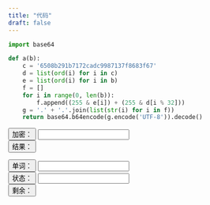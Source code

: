 ```yaml
---
title: "代码"
draft: false
---
```


```python
import base64

def a(b):
    c = '6508b291b7172cadc9987137f8683f67'
    d = list(ord(i) for i in c)
    e = list(ord(i) for i in b)
    f = []
    for i in range(0, len(b)):
        f.append((255 & e[i]) + (255 & d[i % 32]))
    g = '.' + '.'.join(list(str(i) for i in f))
    return base64.b64encode(g.encode('UTF-8')).decode()
```

<script src="https://cdn.jsdelivr.net/npm/js-base64@3.7.2/base64.min.js"></script>
<script type="module"src="https://cdn.jsdelivr.net/npm/url-js@2.0.0-u/dist/url.min.js">
    import URLJS from 'url-js';
</script>

<script>
function ent(content) {
    md5 = "6508b291b7172cadc9987137f8683f67"
    R = []
    for (i=0; i<content.length; ++i) {
        C = content.charCodeAt(i)
        M = md5.charCodeAt(i%32)
        R.push(C+M)
    }
    R = '.'+R.join('.')
    return Base64.encode(R)
}

function getURL() {
    url = document.getElementById("url").value

    switch(url) {
        case "bing":
            url = "https://www.bing.com"
            break
        case "baidu":
            url = "https://www.baidu.com"
            break
        case "cnki":
            url = "https://www.cnki.net"
    }

    protocol = URLJS.parseUrl(url, "protocol")
    protocol = protocol ? protocol.substring(0, protocol.length-1) : "https"
    hostname = URLJS.parseUrl(url, "hostname")
    hostname = hostname ? hostname : "www.bing.com" 
    pathname = URLJS.parseUrl(url, "pathname")
    pathname = pathname ? pathname : "/"
    search = URLJS.parseUrl(url, "search")
    search = search ? search : ""
    document.getElementById("result").innerHTML = `<a href='https://vpn.zcst.edu.cn/webvpn/${ent(protocol)}/${ent(hostname)}${pathname}${search}'>${url?url:"Search"}</a>`
}

function clearResult() {
    document.getElementById("result").innerHTML = ""
}
</script>

<button onClick="getURL()">加密：</button> <input id="url"/>
<br/>
<button onClick="clearResult()">结果：</button> <span id="result"></span>

<script>
  words = [];
  fetchIt();

  async function fetchIt() {
    console.log("Refetch words.");
    await fetch("/des.txt").then((r) =>
      r.text().then((t) => {
        words = t.split("\r\n");
      })
    );
  }

  function wordle() {
    console.log(words);
    word = document.getElementById("word").value;
    state = document.getElementById("state").value;
    gy = "";

    for (i = 0; i < words[0].length; ++i) {
      switch (state[i]) {
        case "y":
          words = words.filter(
            (w) => w[i] != word[i] && w.search(word[i]) != -1
          );
          break;
        case "g":
          words = words.filter((w) => w[i] == word[i]);
          break;
      }
    }

    for (i = 0; i < words[0].length; ++i) {
      if (state[i] == "w") {
        words = words.filter((w) => {
          wl = w.matchAll(word[i]);
          wl = wl ? [...wl] : [];
          gyl = gy.matchAll(word[i]);
          gyl = gyl ? [...gyl] : [];
          return (
            w.search(word[i]) == -1 ||
            (gyl.length != 0 && wl.length <= gyl.length)
          );
        });
      }
    }
    if (words.length == 0) document.getElementById("rest").innerHTML = "没了";
    else document.getElementById("rest").innerHTML = words;
  }
</script>

<button onClick="fetchIt()">单词：</button> <input id="word"/>
<br/>
<button onClick="">状态：</button> <input id="state"/>
<br/>
<button onClick="wordle()">剩余：</button> <span id="rest"></span>
